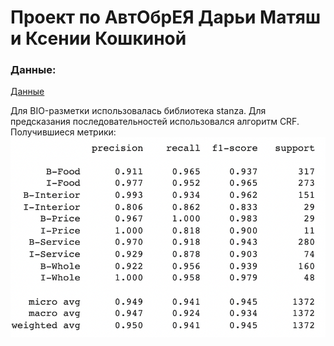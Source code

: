 # Проект по АвтОбрЕЯ Дарьи Матяш и Ксении Кошкиной
### Данные:
[Данные](https://drive.google.com/drive/folders/1glzkn6P8G-zh20TPEEdTr4W0uy-elWVJ)

Для BIO-разметки использовалась библиотека stanza. Для предсказания последовательностей использовался алгоритм CRF. 
Получившиеся метрики:
![Иллюстрация к проекту](https://github.com/kseniakoshkina/nlp-project/blob/main/%D0%A1%D0%BD%D0%B8%D0%BC%D0%BE%D0%BA%20%D1%8D%D0%BA%D1%80%D0%B0%D0%BD%D0%B0%202021-12-27%20%D0%B2%2019.57.56.png)
